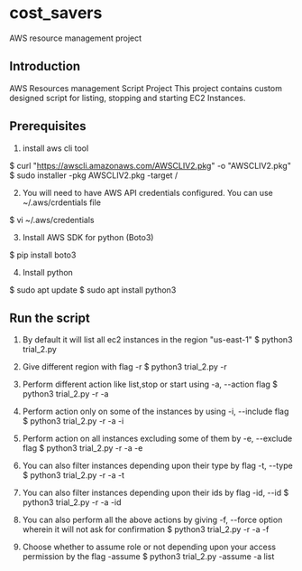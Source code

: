 # cost_savers
AWS resource management project

## Introduction 
AWS Resources management Script Project 
This project contains custom designed script for listing, stopping and starting EC2 Instances.  

## Prerequisites
1. install aws cli tool

$ curl "https://awscli.amazonaws.com/AWSCLIV2.pkg" -o "AWSCLIV2.pkg"
$ sudo installer -pkg AWSCLIV2.pkg -target /

2. You will need to have AWS API credentials configured. You can use ~/.aws/crdentials file 

$ vi ~/.aws/credentials

3. Install AWS SDK for python (Boto3)

$ pip install boto3

4. Install python 

$ sudo apt update
$ sudo apt install python3

## Run the script

1. By default it will list all ec2 instances in the region "us-east-1"
$ python3 trial_2.py 

2. Give different region with flag -r 
$ python3 trial_2.py -r <region>

3. Perform different action like list,stop or start using -a, --action flag 
$ python3 trial_2.py -r <region> -a <action>

4. Perform action only on some of the instances by using -i, --include flag
$ python3 trial_2.py -r <region> -a <action> -i <name-of-instances>

5. Perform action on all instances excluding some of them by -e, --exclude flag 
$ python3 trial_2.py -r <region-of-your-choice> -a <action> -e <instances-name-you-want-to-exclude>

6. You can also filter instances depending upon their type by flag -t, --type
$ python3 trial_2.py -r <region> -a <action> -t <type-of-instance>

7. You can also filter instances depending upon their ids by flag -id, --id
$ python3 trial_2.py -r <region> -a <action> -id <instance-id> 

8. You can also perform all the above actions by giving -f, --force option wherein it will not ask for confirmation
$ python3 trial_2.py -r <region> -a <action> -f 
  
9. Choose whether to assume role or not depending upon your access permission by the flag -assume
  $ python3 trial_2.py -assume -a list
  


